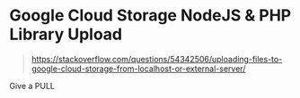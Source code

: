 # Google Cloud Storage NodeJS & PHP Library Upload

> https://stackoverflow.com/questions/54342506/uploading-files-to-google-cloud-storage-from-localhost-or-external-server/

Give a PULL 
